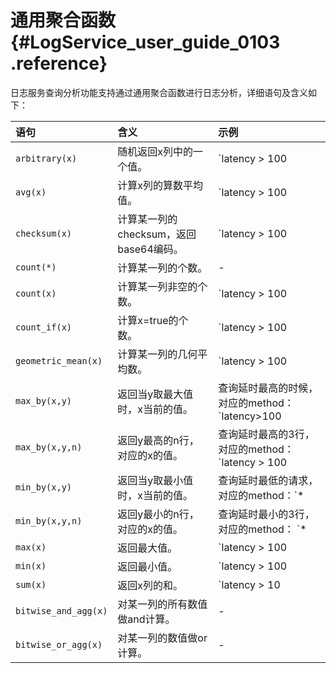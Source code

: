 # 通用聚合函数 {#LogService_user_guide_0103 .reference}

日志服务查询分析功能支持通过通用聚合函数进行日志分析，详细语句及含义如下：

|语句|含义|示例|
|:-|:-|:-|
|`arbitrary(x)`|随机返回x列中的一个值。|`latency > 100 | select arbitrary(method)`|
|`avg(x)`|计算x列的算数平均值。|`latency > 100 | select avg(latency)`|
|`checksum(x)`|计算某一列的checksum，返回base64编码。|`latency > 100 | select checksum(method)`|
|`count(*)`|计算某一列的个数。|-|
|`count(x)`|计算某一列非空的个数。|`latency > 100 | count(method)`|
|`count_if(x)`|计算x=true的个数。|`latency > 100 | count(url like ‘%abc’)`|
|`geometric_mean(x)`|计算某一列的几何平均数。|`latency > 100 | select geometric_mean(latency)`|
|`max_by(x,y)`|返回当y取最大值时，x当前的值。|查询延时最高的时候，对应的method：`latency>100 | select max_by(method,latency)` |
|`max_by(x,y,n)`|返回y最高的n行，对应的x的值。|查询延时最高的3行，对应的method：`latency > 100 | select max_by(method,latency,3)` |
|`min_by(x,y)`|返回当y取最小值时，x当前的值。|查询延时最低的请求，对应的method：`* | select min_by(x,y)`|
|`min_by(x,y,n)`|返回y最小的n行，对应的x的值。|查询延时最小的3行，对应的method： `* | select min_by(method,latency,3)`|
|`max(x)`|返回最大值。|`latency > 100| select max(inflow)`|
|`min(x)`|返回最小值。|`latency > 100| select min(inflow)`|
|`sum(x)`|返回x列的和。|`latency > 10 | select sum(inflow)`|
|`bitwise_and_agg(x)`|对某一列的所有数值做and计算。|-|
|`bitwise_or_agg(x)`|对某一列的数值做or计算。|-|


